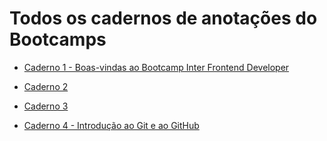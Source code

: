# Todos os cadernos de anotações do Bootcamps

- [Caderno 1 - Boas-vindas ao Bootcamp Inter Frontend Developer](c01/readme.md)

- [Caderno 2](c02/readme.md)

- [Caderno 3](c03/readme.md)

- [Caderno 4 - Introdução ao Git e ao GitHub](c04/readme.md)
